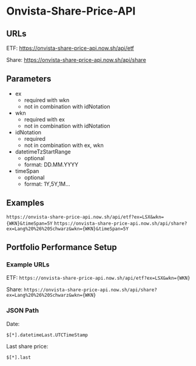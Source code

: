 # Onvista-Share-Price-API

## URLs
ETF: https://onvista-share-price-api.now.sh/api/etf

Share: https://onvista-share-price-api.now.sh/api/share

## Parameters
* ex
  * required with wkn
  * not in combination with idNotation
* wkn
  * required with ex
  * not in combination with idNotation
* idNotation
  * required
  * not in combination with ex, wkn
* datetimeTzStartRange
  * optional
  * format: DD.MM.YYYY
* timeSpan
  * optional
  * format: 1Y,5Y,1M...

## Examples
``` https://onvista-share-price-api.now.sh/api/etf?ex=LSX&wkn={WKN}&timeSpan=5Y ```
``` https://onvista-share-price-api.now.sh/api/share?ex=Lang%20%26%20Schwarz&wkn={WKN}&timeSpan=5Y ```


## Portfolio Performance Setup
### Example URLs
ETF:
``` https://onvista-share-price-api.now.sh/api/etf?ex=LSX&wkn={WKN} ```

Share:
``` https://onvista-share-price-api.now.sh/api/share?ex=Lang%20%26%20Schwarz&wkn={WKN} ```

### JSON Path
Date:
```
$[*].datetimeLast.UTCTimeStamp
```
Last share price:
```
$[*].last
```